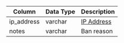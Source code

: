 | Column     | Data Type | Description                 |
| ---------- | --------- | --------------------------- |
| ip_address | varchar   | [IP Address](./categories/account/account_ip.md) |
| notes      | varchar   | Ban reason                  |
